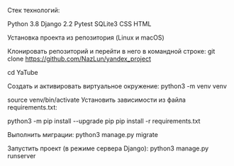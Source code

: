 Стек технологий:

Python 3.8
Django 2.2
Pytest
SQLite3
CSS
HTML


Установка проекта из репозитория (Linux и macOS)

Клонировать репозиторий и перейти в него в командной строке:
git clone https://github.com/NazLun/yandex_project

cd YaTube

Cоздать и активировать виртуальное окружение:
python3 -m venv venv

source venv/bin/activate
Установить зависимости из файла requirements.txt:

python3 -m pip install --upgrade pip
pip install -r requirements.txt

Выполнить миграции:
python3 manage.py migrate

Запустить проект (в режиме сервера Django):
python3 manage.py runserver

